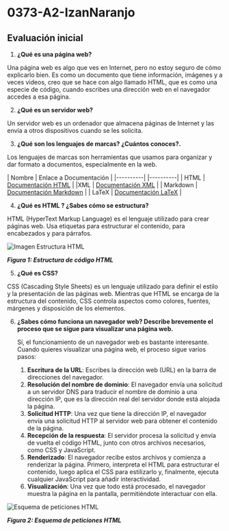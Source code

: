 # 0373-A2-IzanNaranjo
## Evaluación inicial

1. __¿Qué es una página web?__

Una página web es algo que ves en Internet, pero no estoy seguro de cómo explicarlo bien. Es como un documento que tiene información, imágenes y a veces videos, creo que se hace con algo llamado HTML, que es como una especie de código, cuando escribes una dirección web en el navegador accedes a esa página.

2. __¿Qué es un servidor web?__

Un servidor web es un ordenador que almacena páginas de Internet y las envía a otros dispositivos cuando se les solicita. 

3. __¿Qué son los lenguajes de marcas? ¿Cuántos conoces?.__

Los lenguajes de marcas son herramientas que usamos para organizar y dar formato a documentos, especialmente en la web.

| Nombre | Enlace a Documentación |
|----------| |----------|
| HTML | [Documentación HTML](https://developer.mozilla.org/es/docs/Web/HTML) |
|XML | [Documentación XML](https://www.w3.org/TR/xml/) |
| Markdown | [Documentación Markdown](https://www.markdownguide.org/) |
| LaTeX | [Documentación LaTeX](https://ondiz.github.io/cursoLatex/Contenido/01.Introduccion.html) |

4. __¿Qué es HTML ? ¿Sabes cómo se estructura?__

HTML (HyperText Markup Language) es el lenguaje utilizado para crear páginas web. Usa etiquetas para estructurar el contenido, para encabezados y para párrafos.

![Imagen Estructura HTML](https://github.com/IzanN23/0373-A2-IzanNaranjo?tab=readme-ov-file "Titulo opcional")

**_Figura 1: Estructura de código HTML_**

5. __¿Qué es CSS?__

CSS (Cascading Style Sheets) es un lenguaje utilizado para definir el estilo y la presentación de las páginas web. Mientras que HTML se encarga de la estructura del contenido, CSS controla aspectos como colores, fuentes, márgenes y disposición de los elementos.

6. __¿Sabes cómo funciona un navegador web? Describe brevemente el proceso que se sigue para visualizar una página web.__

    Sí, el funcionamiento de un navegador web es bastante interesante. Cuando quieres visualizar una página web, el proceso sigue varios pasos:
    1. __Escritura de la URL__: Escribes la dirección web (URL) en la barra de direcciones del navegador.
    2. **Resolución del nombre de dominio**: El navegador envía una solicitud a un servidor DNS para traducir el nombre de dominio a una dirección IP, que es la dirección real del servidor donde está alojada la página.
    3. **Solicitud HTTP**: Una vez que tiene la dirección IP, el navegador envía una solicitud HTTP al servidor web para obtener el contenido de la página.
    4. **Recepción de la respuesta**: El servidor procesa la solicitud y envía de vuelta el código HTML, junto con otros archivos necesarios, como CSS y JavaScript.
    5. **Renderizado**: El navegador recibe estos archivos y comienza a renderizar la página. Primero, interpreta el HTML para estructurar el contenido, luego aplica el CSS para estilizarlo y, finalmente, ejecuta cualquier JavaScript para añadir interactividad.
    6. **Visualización**: Una vez que todo está procesado, el navegador muestra la página en la pantalla, permitiéndote interactuar con ella.

![Esquema de peticiones HTML](https://github.com/IzanN23/0373-A2-IzanNaranjo?tab=readme-ov-file "Titulo opcional")

**_Figura 2: Esquema de peticiones HTML_**